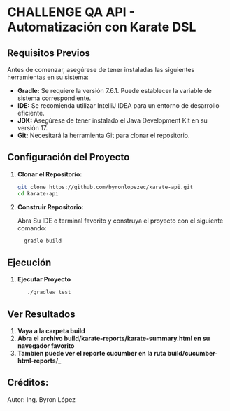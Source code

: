 # CHALLENGE QA API - Automatización con Karate DSL

## Requisitos Previos

Antes de comenzar, asegúrese de tener instaladas las siguientes herramientas en su sistema:

- **Gradle:** Se requiere la versión 7.6.1. Puede establecer la variable de sistema correspondiente.
- **IDE:** Se recomienda utilizar IntelliJ IDEA para un entorno de desarrollo eficiente.
- **JDK:** Asegúrese de tener instalado el Java Development Kit en su versión 17.
- **Git:** Necesitará la herramienta Git para clonar el repositorio.

## Configuración del Proyecto

1. **Clonar el Repositorio:**

   ```bash
   git clone https://github.com/byronlopezec/karate-api.git
   cd karate-api
   ```
2. **Construir Repositorio:**

   Abra Su IDE o terminal favorito y construya el proyecto con el siguiente comando:

    ```bash
      gradle build
      ```

## Ejecución 
1. **Ejecutar Proyecto**

      ```bash
         ./gradlew test
      ```
## Ver Resultados
1. **Vaya a la carpeta build**
2. **Abra el archivo build/karate-reports/karate-summary.html en su navegador favorito**
3. **Tambien puede ver el reporte cucumber en la ruta build/cucumber-html-reports/**_

## Créditos:
Autor: Ing. Byron López
